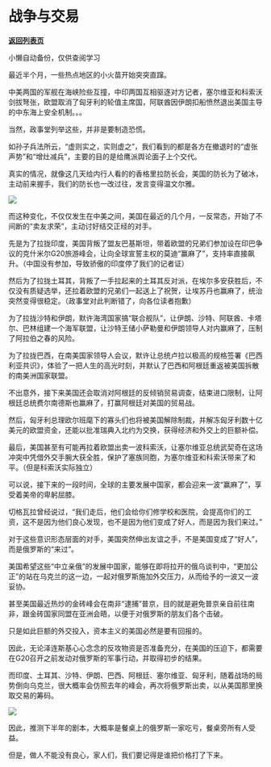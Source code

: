 # 战争与交易

[**返回列表页**](/gzh/政事堂2019)

小懒自动备份，仅供查阅学习

最近半个月，一些热点地区的小火苗开始突突直蹿。  

中美两国的军舰在海峡险些互撞，中印两国互相驱逐对方记者，塞尔维亚和科索沃剑拔弩张，欧盟取消了匈牙利的轮值主席国，阿联酋因伊朗扣船愤然退出美国主导的中东海上安全机制。。。

当然，政事堂列举这些，并非是要制造恐慌。

如孙子兵法所云，“虚则实之，实则虚之”，我们看到的都是各方在撤退时的“虚张声势”和“增灶减兵”，主要的目的是给鹰派舆论面子上个交代。‍‍‍

真实的情况，就像这几天给内行人看的的香格里拉防长会，美国的防长为了破冰，主动前来握手，我们的防长也一改过往，发言变得温文尔雅。‍‍‍

![](https://mmbiz.qpic.cn/mmbiz_jpg/rxhS23yu8cNDalnA8VgJUFKuibc4HYxovRtstVsym8zKNPzhgDAKsz6FBY3w5heSGodCW5Up7jkpToSlCT6RQMg/640?wx_fmt=jpeg)

而这种变化，不仅仅发生在中美之间，美国在最近的几个月，一反常态，开始了不间断的“卖友求荣”，主动讨好结交正经的对手。

先是为了拉拢印度，美国背叛了盟友巴基斯坦，带着欧盟的兄弟们参加设在印巴争议的克什米尔G20旅游峰会，让向全球宣誓主权的莫迪“赢麻了”，支持率直接飙升。（中国没有参加，导致骄傲的印度停了我们的记者证）‍‍‍

然后为了拉拢土耳其，背叛了一手拉起来的土耳其反对派，在埃尔多安获胜后，不仅没有质疑选举，还拉着欧盟的兄弟们一起送上了祝贺，让埃苏丹也赢麻了，统治突然变得很稳定。（政事堂对此判断错了，向各位读者抱歉）‍‍‍

为了拉拢沙特和伊朗，默许海湾国家搞“联合舰队”，让伊朗、沙特、阿联酋、卡塔尔、巴林组建一个海军联盟，让沙特王储小萨勒曼和伊朗领导人对内赢麻了，压制了阿拉伯之春的风险。‍

为了拉拢巴西，在南美国家领导人会议，默许让总统卢拉以极高的规格签署《巴西利亚共识》，体验了一把人生的高光时刻，并默认了巴西和阿根廷重返被美国拆散的南美洲国家联盟。

不出意外，接下来美国还会取消对阿根廷的反倾销贸易调查，结束进口限制，让阿根廷总统费尔南德斯也赢麻了，打赢阿根廷对美国的贸易战。

然后，匈牙利总理欧尔班麾下的寡头们也将被美国解除制裁，并解冻匈牙利数十亿美元的欧盟资金，还能以批准瑞典入北约为交换，获得经济和外交上的巨额补偿。

最后，美国甚至有可能再拉着欧盟出卖一波科索沃，让塞尔维亚总统武契奇在这场冲突中凭借外交手腕大获全胜，保护了塞族同胞，为塞尔维亚和科索沃带来了和平。（但是科索沃实际独立）

可以说，接下来的一段时间，全球的主要发展中国家，都会迎来一波“赢麻了”，享受着美帝的卑躬屈膝。

切格瓦拉曾经说过，“我们走后，他们会给你们修学校和医院，会提高你们的工资，这不是因为他们良心发现，也不是因为他们变成了好人，而是因为我们来过。”

对于这些意识形态层面的对手，美国突然伸出友谊之手，不是美国变成了“好人”，而是俄罗斯的“来过”。

美国希望这些“中立亲俄”的发展中国家，能够在即将拉开的俄乌谈判中，“更加公正”的站在乌克兰的这一边，一起对俄罗斯施加外交压力，从而给予的一波又一波妥协。

甚至美国最近热炒的金砖峰会在南非“逮捕”普京，目的就是避免普京亲自前往南非，跟金砖国家同盟在亚洲会晤，以便于对俄罗斯的朋友们各个击破。

只是如此巨额的外交投入，资本主义的美国必然是要有回报的。

因此，无论泽连斯基心心念念的反攻物资是否准备充分，在美国的压迫下，都需要在G20召开之前发动对俄罗斯的军事行动，并取得初步的结果。

而印度、土耳其、沙特、伊朗、巴西、阿根廷、塞尔维亚、匈牙利，随着战场的局势倒向乌克兰，很大概率会仿照去年的峰会，再次将俄罗斯出卖，以从美国那里换取交易的筹码。

![](https://mmbiz.qpic.cn/mmbiz_png/rxhS23yu8cNDalnA8VgJUFKuibc4HYxov1sIhU9h0F4RU6XKCUe958Wfu1hy9NfEh7dUO2UHWiay8T8aKDNp89HQ/640?wx_fmt=png)

因此，推测下半年的剧本，大概率是餐桌上的俄罗斯一家吃亏，餐桌旁所有人受益。  

但是，做人不能没有良心，家人们，我们要记得是谁把价格打了下来。

